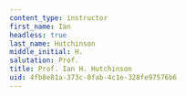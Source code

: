```yaml
---
content_type: instructor
first_name: Ian
headless: true
last_name: Hutchinson
middle_initial: H.
salutation: Prof.
title: Prof. Ian H. Hutchinson
uid: 4fb8e81a-373c-0fab-4c1e-328fe97576b6
---
```

